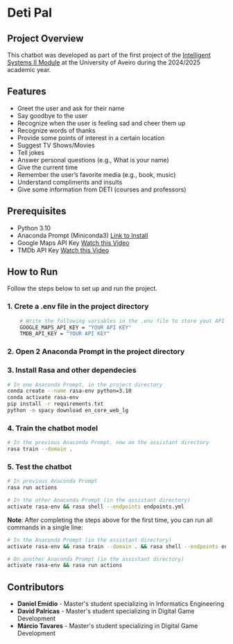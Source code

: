 # Deti Pal
## Project Overview
This chatbot was developed as part of the first project of the [Intelligent Systems II Module](https://www.ua.pt/en/uc/15052) at the University of Aveiro during the 2024/2025 academic year.

## Features 
- Greet the user and ask for their name  
- Say goodbye to the user  
- Recognize when the user is feeling sad and cheer them up  
- Recognize words of thanks  
- Provide some points of interest in a certain location  
- Suggest TV Shows/Movies  
- Tell jokes  
- Answer personal questions (e.g., What is your name)  
- Give the current time  
- Remember the user’s favorite media (e.g., book, music)  
- Understand compliments and insults  
- Give some information from DETI (courses and professors)  

## Prerequisites
* Python 3.10 
* Anaconda Prompt (Miniconda3) [Link to Install](https://docs.conda.io/projects/miniconda/en/latest/)
* Google Maps API Key [Watch this Video](https://www.youtube.com/watch?v=hsNlz7-abd0)
* TMDb API Key [Watch this Video](https://www.youtube.com/watch?v=Gf45f5cW6c4&list=LL&index=5)

## How to Run
Follow the steps below to set up and run the project.


### 1. Crete a .env file in the project directory
```bash
    # Write the following variables in the .env file to store yout API's keys
    GOOGLE_MAPS_API_KEY = "YOUR API KEY"
    TMDB_API_KEY = "YOUR API KEY"
```

### 2. Open 2 Anaconda Prompt in the project directory

### 3. Install Rasa and other dependecies
```bash
# In one Anaconda Prompt, in the project directory
conda create --name rasa-env python=3.10
conda activate rasa-env
pip install -r requirements.txt 
python -m spacy download en_core_web_lg
```

### 4. Train the chatbot model
```bash
# In the previous Anaconda Prompt, now on the assistant directory
rasa train --domain .
```

### 5. Test the chatbot
```bash
# In previous Anaconda Prompt
rasa run actions

# In the other Anaconda Prompt (in the assistant directory)
activate rasa-env && rasa shell --endpoints endpoints.yml
```

**Note**: After completing the steps above for the first time, you can run all commands in a single line:
```bash
# In the Anaconda Prompt (in the assistant directory)
activate rasa-env && rasa train --domain . && rasa shell --endpoints endpoints.yml

# On another Anaconda Prompt (in the assistant directory)
activate rasa-env && rasa run actions
```

## Contributors
* **Daniel Emídio** - Master's student specializing in Informatics Engineering
* **David Palricas** - Master's student specializing in Digital Game Development
* **Márcio Tavares** - Master's student specializing in Digital Game Development
